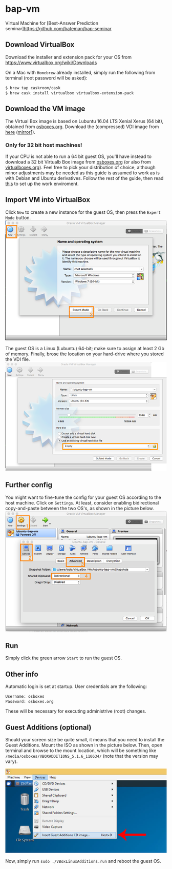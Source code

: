 # bap-vm
Virtual Machine for [Best-Answer Prediction seminar]https://github.com/bateman/bap-seminar

## Download VirtualBox
Download the installer and extension pack for your OS from https://www.virtualbox.org/wiki/Downloads

On a Mac with `Homebrew` already installed, simply run the following from terminal (root password will be asked):
```
$ brew tap caskroom/cask
$ brew cask install virtualbox virtualbox-extension-pack
```
## Download the VM image
The Virtual Box image is based on Lubuntu 16.04 LTS Xenial Xerus (64 bit), obtained from [osboxes.org](http://www.osboxes.org/virtualbox-images/). Download the (compressed) VDI image from [here](https://drive.google.com/file/d/0B89FZverAlQVZkdTV3FxdlFfTnc/view?usp=sharing) ([mirror1](https://drive.google.com/file/d/0BysNFCrz-obAUGRnRGdGdFNBVEE/view?usp=sharing)).

### Only for 32 bit host machines!
If your CPU is not able to run a 64 bit guest OS, you'll have instead to download a 32 bit Virtualb Box image from [osboxes.org](http://www.osboxes.org/virtualbox-images/) (or also from [virtualboxes.org](https://virtualboxes.org/images/)). Feel free to pick your distribution of choice, although minor adjustments may be needed as this guide is assumed to work as is with Debian and Ubuntu derivatives. Follow the rest of the guide, then read [this](https://github.com/bateman/bap-seminar) to set up the work enviroment.

## Import VM into VirtualBox

Click `New` to create a new instance for the guest OS, then press the `Expert Mode` button.
![](./img/vb1.png)

The guest OS is a Linux (Lubuntu) 64-bit; make sure to assign at least 2 Gb of memory. Finally, brose the location on your hard-drive where you stored the VDI file.
![](./img/vb2.png)

## Further config

You might want to fine-tune the config for your guest OS according to the host machine. Click on `Settings`. At least, consider enabling bidirectional copy-and-paste between the two OS's, as shown in the picture below.
![](./img/vb3.png)

## Run

Simply click the green arrow `Start` to run the guest OS.


## Other info
Automatic login is set at startup. User credentials are the following:
```
Username: osboxes
Password: osboxes.org
```
These will be necessary for executing administrive (root) changes.

## Guest Additions (optional)

Should your screen size be quite small, it means that you need to install the Guest Additions. Mount the ISO as shown in the picture below. Then, open terminal and browse to the mount location, which will be something like `/media/osboxes/VBOXADDITIONS_5.1.6_110634/` (note that the version may vary).

![](./img/vb4.jpg)

Now, simply run `sudo ./VBoxLinuxAdditions.run` and reboot the guest OS.

